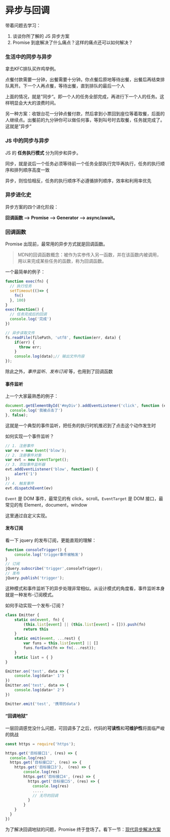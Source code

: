 # 异步与回调

带着问题去学习：

1. 谈谈你所了解的 JS 异步方案
2. Promise 到底解决了什么痛点？这样的痛点还可以如何解决？

### 生活中的同步与异步

拿去KFC排队买炸鸡举例。

点餐付款需要一分钟，出餐需要十分钟。你点餐后原地等待出餐，出餐后再结束排队离开。下一个人再点餐，等待出餐，直到排队的最后一个人

上面的情况，就是”同步“。即一个人的任务全部完成，再进行下一个人的任务。这样明显会大大的浪费时间。

另一种方案：收银台花一分钟点餐付款，然后拿到小票回到座位等着取餐，后面的人继续点。出餐前的九分钟你可以做任何事，等到叫号时去取餐，任务就完成了。这就是”异步“

### JS 中的同步与异步

JS 的 **任务执行模式** 分为同步和异步。

同步，就是说后一个任务必须等待前一个任务全部执行完毕再执行，任务的执行顺序和排列顺序高度一致

异步，则恰恰相反，任务的执行顺序不必遵循排列顺序，效率和利用率优先

### 异步进化史

异步方案的四个进化阶段：

**回调函数 —> Promise —> Generator —> async/await。**

### 回调函数

Promise 出现前，最常用的异步方式就是回调函数。

> MDN的回调函数概念：被作为实参传入另一函数，并在该函数内被调用，用以来完成某些任务的函数，称为回调函数。

一个最简单的例子：

```js
function exec(fn) {
  // 执行任务
  setTimeout(()=> {
    fn()
  }, 100)
}
exec(function() {
  // 任务完成后的回调
  console.log('完成')
})

// 异步读取文件
fs.readFile(filePath, 'utf8', function(err, data) {
    if(err) {
      throw err;
    }
    console.log(data);// 输出文件内容
});
```

除此之外，*事件监听*、*发布订阅* 等，也用到了回调函数

#### 事件监听

上一个大家最熟悉的例子：

```js
document.getElementById('#myDiv').addEventListener('click', function (e) {
  console.log('我被点击了')
}, false);
```

这就是一个典型的事件监听，把任务的执行时机推迟到了点击这个动作发生时

如何实现一个事件监听？

```js
// 1. 注册事件
var ev = new Event('blow');
// 2. 注册事件对象
var evt = new EventTarget();
// 3. 添加事件监听器
evt.addEventListener('blow', function() {
    alert('1')
})
// 4. 触发事件
evt.dispatchEvent(ev)
``` 

`Event` 是 DOM 事件，最常见的有 click，scroll。`EventTarget` 是 DOM 接口，最常见的有 Element，document，window

这里通过自定义实现。

#### 发布订阅

看一下 jquery 的发布订阅，更能直观的理解：

```js
function consoleTrigger() {
    console.log('trigger事件被触发')
}
// 订阅
jQuery.subscribe('trigger',consoleTrigger);
// 发布
jQuery.publish('trigger');
```

这种模式和事件监听下的异步处理非常相似。从设计模式的角度看，事件监听本身就是一种发布-订阅模式。

如何手动实现一个发布-订阅？

```js
class Emitter {
    static on(event, fn) {
        (this.list[event] || (this.list[event] = [])).push(fn)
        return this
    }
    static emit(event, ...rest) {
        var funs = this.list[event] || []
        funs.forEach(fn => fn(...rest));
    }
    static list = { }
}

Emitter.on('test', data => {
    console.log(data+' 1')
})
Emitter.on('test', data => {
    console.log(data+' 2')
})

Emitter.emit('test', '携带的data')
```

#### “回调地狱”

一层回调感觉没什么问题，可回调多了之后，代码的**可读性**和**可维护性**将面临严峻的挑战

```js
const https = require('https');

https.get('目标接口1', (res) => {
  console.log(res)
  https.get('目标接口2', (res) => {
    https.get('目标接口3'),  (res) => {
        console.log(res)
        https.get('目标接口4', (res) => {
          https.get('目标接口5', (res) => {
            console.log(res)
            .....
            // 无尽的回调
          }
        }
    }
  }
})
```

为了解决回调地狱的问题，Promise 终于登场了。看下一节：[现代异步解决方案](./modern-scheme.md)